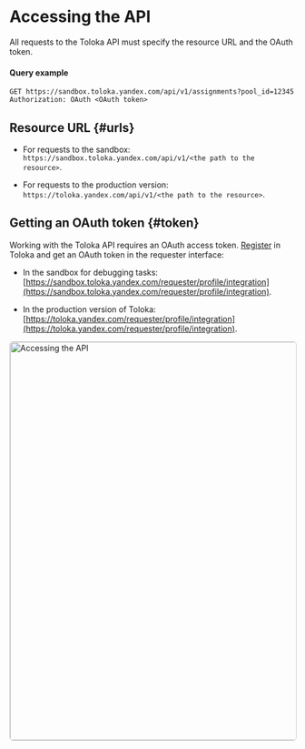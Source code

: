 # Accessing the API

All requests to the Toloka API must specify the resource URL and the OAuth token.

#### Query example

```
GET https://sandbox.toloka.yandex.com/api/v1/assignments?pool_id=12345
Authorization: OAuth <OAuth token>
```

## Resource URL {#urls}

- For requests to the sandbox: `https://sandbox.toloka.yandex.com/api/v1/<the path to the resource>`.

- For requests to the production version: `https://toloka.yandex.com/api/v1/<the path to the resource>`.


## Getting an OAuth token {#token}

Working with the Toloka API requires an OAuth access token. [Register](https://toloka.ai/docs/guide/concepts/access.html?lang=en) in Toloka and get an OAuth token in the requester interface:

- In the sandbox for debugging tasks: [https://sandbox.toloka.yandex.com/requester/profile/integration](https://sandbox.toloka.yandex.com/requester/profile/integration).

- In the production version of Toloka: [https://toloka.yandex.com/requester/profile/integration](https://toloka.yandex.com/requester/profile/integration).

<a target="_blank" href="https://yastatic.net/s3/doc-binary/src/toloka/en/api/get-oauth-token.png"><img src="https://yastatic.net/s3/doc-binary/src/toloka/en/api/get-oauth-token.png" alt="Accessing the API" style="border:1px solid #ccc;border-radius:6px;width:700px;" /></a>